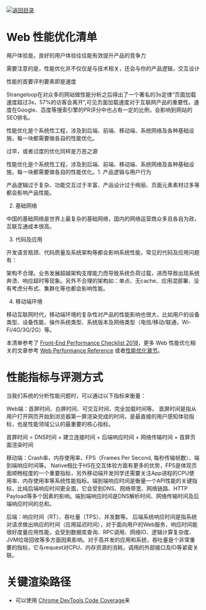 [![返回目录](https://parg.co/UCb)](https://github.com/wxyyxc1992/Awesome-CheatSheet)

# Web 性能优化清单

用户体验是。良好的用户体验往往能有效提升产品的竞争力

需要注意的是，性能优化并不仅仅是与技术相关，还会与你的产品逻辑，交互设计

性能的首要评判要素即是速度

Strangeloop在对众多的网站做性能分析之后得出了一个著名的3s定律“页面加载速度超过3s，57%的访客会离开”,可见页面加载速度对于互联网产品的重要性。速度在Google、百度等搜索引擎的PR评分中也占有一定的比例，会影响到网站的SEO排名。

性能优化是个系统性工程，涉及到后端、前端、移动端、系统网络及各种基础设施，每一块都需要做各自的性能优化。

过早，或者过度的优化同样是万恶之源

性能优化是个系统性工程，涉及到后端、前端、移动端、系统网络及各种基础设施，每一块都需要做各自的性能优化。1. 产品逻辑与用户行为

产品逻辑过于复杂、功能交互过于丰富、产品设计过于绚丽、页面元素素材过多等都会影响产品性能。

2. 基础网络

中国的基础网络是世界上最复杂的基础网络，国内的网络运营商众多且各自为政，互联互通成本很高。

3. 代码及应用

开发语言瓶颈、代码质量及系统架构等都会影响系统性能，常见的代码及应用问题有：

架构不合理。业务发展超越架构支撑能力而导致系统负荷过载，进而导致出现系统奔溃、响应超时等现象。另外不合理的架构如：单点、无cache、应用混部署、没有考虑分布式、集群化等也都会影响性能。

4. 移动端环境

移动互联网时代，移动端环境的复杂性对产品的性能影响也很大，比如用户的设备类型、设备性能、操作系统类型、系统版本及网络类型（电信/移动/联通，Wi-Fi/4G/3G/2G）等。

本清单参考了 [Front-End Performance Checklist 2018](https://parg.co/UtG)，更多 Web 性能优化相关的文章参考 [Web Performance Reference]() 或者[性能优化章节]()。

# 性能指标与评测方式

当我们系统的分析性能问题时，可以通过以下指标来衡量：

Web端：首屏时间、白屏时间、可交互时间、完全加载时间等。
首屏时间是指从用户打开网页开始到浏览器第一屏渲染完成的时间，是最直接的用户感知体验指标，也是性能领域公认的最重要的核心指标。

首屏时间 = DNS时间 + 建立连接时间 + 后端响应时间 + 网络传输时间 + 首屏页面渲染时间

移动端：Crash率、内存使用率、FPS（Frames Per Second, 每秒传输帧数）、端到端响应时间等。
Native相比于H5在交互体验方面有更多的优势，FPS是体现页面顺畅程度的一个重要指标，另外移动端开发同学还需要关注App进程的CPU使用率、内存使用率等系统性能指标。端到端响应时间是衡量一个API性能的关键指标，比纯后端响应时间更全面，它会受到DNS、网络带宽、网络链路、HTTP Payload等多个因素的影响。端到端响应时间是DNS解析时间、网络传输时间及后端响应时间的总和。

后端：响应时间（RT）、吞吐量（TPS）、并发数等。
后端系统响应时间是指系统对请求做出响应的时间（应用延迟时间），对于面向用户的Web服务，响应时间能很好度量应用性能，会受到数据库查询、RPC调用、网络IO、逻辑计算复杂度、JVM垃圾回收等多方面因素影响。对于高并发的应用和系统，吞吐量是个非常重要的指标，它与request对CPU、内存资源的消耗，调用的外部接口及IO等紧密关联。

# 关键渲染路径

* 可以使用 [Chrome DevTools Code Coverage](https://parg.co/Ut6)来
